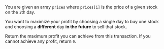 You are given an array `prices` where `prices[i]` is the price of a given stock on the `i`th day.

You want to maximize your profit by choosing a single day to buy one stock and choosing a **different** day **in the future** to sell that stock.

Return the maximum profit you can achieve from this transaction. If you cannot achieve any profit, return `0`.